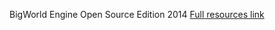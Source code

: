 BigWorld Engine Open Source Edition 2014
<a href="https://drive.google.com/file/d/1hLm_Ox0v-xIen8c4MvwRHQhkutf9bIpK/view?usp=share_link" target="_blank">Full resources link</a>
